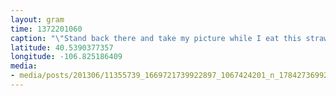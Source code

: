 ```yaml
---
layout: gram
time: 1372201060
caption: "\"Stand back there and take my picture while I eat this strawberry.\" - @fandeezzy"
latitude: 40.5390377357
longitude: -106.825186409
media:
- media/posts/201306/11355739_1669721739922897_1067424201_n_17842736992000351.jpg
---
```

